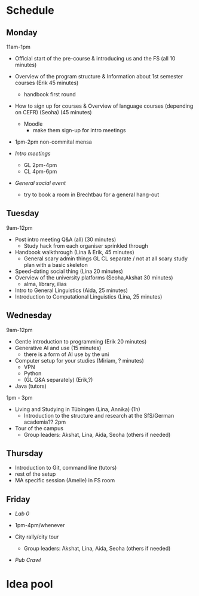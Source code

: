 # Schedule

## Monday
11am-1pm
- Official start of the pre-course & introducing us and the FS (all 10 minutes)
- Overview of the program structure & Information about 1st semester courses (Erik 45 minutes)
  - handbook first round
- How to sign up for courses & Overview of language courses (depending on CEFR) (Seoha) (45 minutes)
  - Moodle
    - make them sign-up for intro meetings
- 1pm-2pm non-commital mensa
- *Intro meetings*
  - GL 2pm-4pm
  - CL 4pm-6pm
  
- *General social event*
  - try to book a room in Brechtbau for a general hang-out  

## Tuesday
9am-12pm
- Post intro meeting Q&A (all) (30 minutes)
  - Study hack from each organiser sprinkled through
- Handbook walkthrough (Lina & Erik, 45 minutes)
  - General scary admin things GL CL separate / not at all scary study plan with a basic skeleton
- Speed-dating social thing (Lina 20 minutes)
- Overview of the university platforms (Seoha,Akshat 30 minutes)
  - alma, library, ilias 
- Intro to General Linguistics (Aida, 25 minutes)
- Introduction to Computational Linguistics (Lina, 25 minutes)

## Wednesday
9am-12pm
- Gentle introduction to programming (Erik 20 minutes)
- Generative AI and use (15 minutes)
  - there is a form of AI use by the uni  
- Computer setup for your studies (Miriam, ? minutes)
  - VPN
  - Python
  -  (GL Q&A separately) (Erik,?)
- Java (tutors)

1pm - 3pm
- Living and Studying in Tübingen (Lina, Annika) (1h)
  - Introduction to the structure and research at the SfS/German academia??
2pm
- Tour of the campus
  - Group leaders: Akshat, Lina, Aida, Seoha (others if needed)

## Thursday
- Introduction to Git, command line (tutors)
- rest of the setup
- MA specific session (Amelie) in FS room

## Friday
- *Lab 0*
- 1pm-4pm/whenever
- City rally/city tour
  - Group leaders: Akshat, Lina, Aida, Seoha (others if needed)

- *Pub Crawl*

# Idea pool
